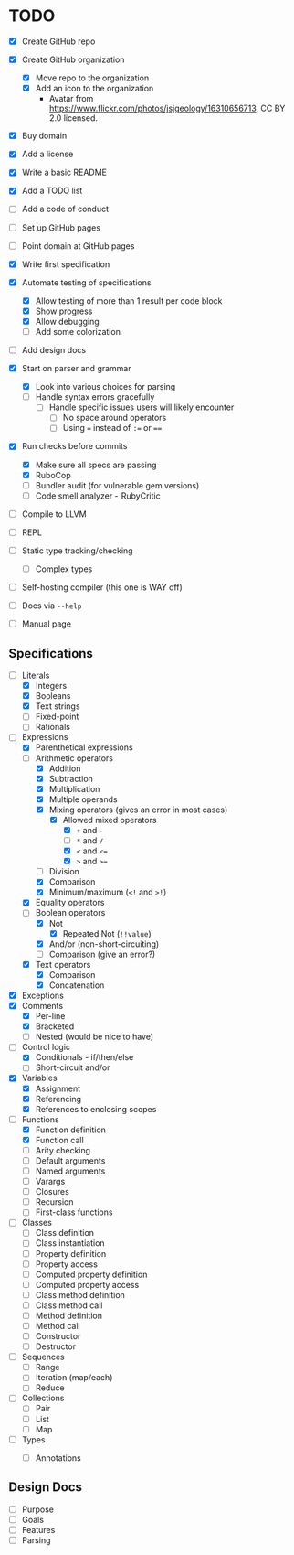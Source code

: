 TODO
====

- [x] Create GitHub repo
- [x] Create GitHub organization
    - [x] Move repo to the organization
    - [x] Add an icon to the organization
        * Avatar from https://www.flickr.com/photos/jsjgeology/16310656713, CC BY 2.0 licensed.
- [x] Buy domain
- [x] Add a license
- [x] Write a basic README
- [x] Add a TODO list
- [ ] Add a code of conduct
- [ ] Set up GitHub pages
- [ ] Point domain at GitHub pages
- [x] Write first specification
- [x] Automate testing of specifications
    - [x] Allow testing of more than 1 result per code block
    - [x] Show progress
    - [x] Allow debugging
    - [ ] Add some colorization
- [ ] Add design docs
- [x] Start on parser and grammar
    - [x] Look into various choices for parsing
    - [ ] Handle syntax errors gracefully
        - [ ] Handle specific issues users will likely encounter
            - [ ] No space around operators
            - [ ] Using `=` instead of `:=` or `==`
- [x] Run checks before commits
    - [x] Make sure all specs are passing
    - [x] RuboCop
    - [ ] Bundler audit (for vulnerable gem versions)
    - [ ] Code smell analyzer -  RubyCritic
- [ ] Compile to LLVM
- [ ] REPL
- [ ] Static type tracking/checking
    - [ ] Complex types
- [ ] Self-hosting compiler (this one is WAY off)
- [ ] Docs via `--help`
- [ ] Manual page


Specifications
--------------

- [ ] Literals
    - [x] Integers
    - [x] Booleans
    - [x] Text strings
    - [ ] Fixed-point
    - [ ] Rationals
- [ ] Expressions
    - [x] Parenthetical expressions
    - [ ] Arithmetic operators
        - [x] Addition
        - [x] Subtraction
        - [x] Multiplication
        - [x] Multiple operands
        - [x] Mixing operators (gives an error in most cases)
            - [x] Allowed mixed operators
                - [x] `+` and `-`
                - [ ] `*` and `/`
                - [x] `<` and `<=`
                - [x] `>` and `>=`
        - [ ] Division
        - [x] Comparison
        - [x] Minimum/maximum (`<!` and `>!`)
    - [x] Equality operators
    - [ ] Boolean operators
        - [x] Not
            - [x] Repeated Not (`!!value`)
        - [x] And/or (non-short-circuiting)
        - [ ] Comparison (give an error?)
    - [x] Text operators
        - [x] Comparison
        - [x] Concatenation
- [x] Exceptions
- [x] Comments
    - [x] Per-line
    - [x] Bracketed
    - [ ] Nested (would be nice to have)
- [ ] Control logic
    - [x] Conditionals - if/then/else
    - [ ] Short-circuit and/or
- [x] Variables
    - [x] Assignment
    - [x] Referencing
    - [x] References to enclosing scopes
- [ ] Functions
    - [x] Function definition
    - [x] Function call
    - [ ] Arity checking
    - [ ] Default arguments
    - [ ] Named arguments
    - [ ] Varargs
    - [ ] Closures
    - [ ] Recursion
    - [ ] First-class functions
- [ ] Classes
    - [ ] Class definition
    - [ ] Class instantiation
    - [ ] Property definition
    - [ ] Property access
    - [ ] Computed property definition
    - [ ] Computed property access
    - [ ] Class method definition
    - [ ] Class method call
    - [ ] Method definition
    - [ ] Method call
    - [ ] Constructor
    - [ ] Destructor
- [ ] Sequences
    - [ ] Range
    - [ ] Iteration (map/each)
    - [ ] Reduce
- [ ] Collections
    - [ ] Pair
    - [ ] List
    - [ ] Map
- [ ] Types
    - [ ] Annotations


Design Docs
-----------

- [ ] Purpose
- [ ] Goals
- [ ] Features
- [ ] Parsing
